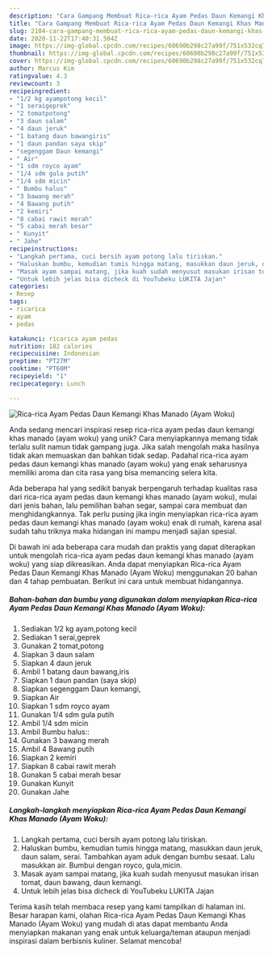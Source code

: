 ```yaml
---
description: "Cara Gampang Membuat Rica-rica Ayam Pedas Daun Kemangi Khas Manado (Ayam Woku), Menggugah Selera"
title: "Cara Gampang Membuat Rica-rica Ayam Pedas Daun Kemangi Khas Manado (Ayam Woku), Menggugah Selera"
slug: 2104-cara-gampang-membuat-rica-rica-ayam-pedas-daun-kemangi-khas-manado-ayam-woku-menggugah-selera
date: 2020-11-22T17:40:31.504Z
image: https://img-global.cpcdn.com/recipes/60690b298c27a99f/751x532cq70/rica-rica-ayam-pedas-daun-kemangi-khas-manado-ayam-woku-foto-resep-utama.jpg
thumbnail: https://img-global.cpcdn.com/recipes/60690b298c27a99f/751x532cq70/rica-rica-ayam-pedas-daun-kemangi-khas-manado-ayam-woku-foto-resep-utama.jpg
cover: https://img-global.cpcdn.com/recipes/60690b298c27a99f/751x532cq70/rica-rica-ayam-pedas-daun-kemangi-khas-manado-ayam-woku-foto-resep-utama.jpg
author: Marcus Kim
ratingvalue: 4.3
reviewcount: 3
recipeingredient:
- "1/2 kg ayampotong kecil"
- "1 seraigeprek"
- "2 tomatpotong"
- "3 daun salam"
- "4 daun jeruk"
- "1 batang daun bawangiris"
- "1 daun pandan saya skip"
- "segenggam Daun kemangi"
- " Air"
- "1 sdm royco ayam"
- "1/4 sdm gula putih"
- "1/4 sdm micin"
- " Bumbu halus"
- "3 bawang merah"
- "4 Bawang putih"
- "2 kemiri"
- "8 cabai rawit merah"
- "5 cabai merah besar"
- " Kunyit"
- " Jahe"
recipeinstructions:
- "Langkah pertama, cuci bersih ayam potong lalu tiriskan."
- "Haluskan bumbu, kemudian tumis hingga matang, masukkan daun jeruk, daun salam, serai. Tambahkan ayam aduk dengan bumbu sesaat. Lalu masukkan air. Bumbui dengan royco, gula,micin."
- "Masak ayam sampai matang, jika kuah sudah menyusut masukan irisan tomat, daun bawang, daun kemangi."
- "Untuk lebih jelas bisa dicheck di YouTubeku LUKITA Jajan"
categories:
- Resep
tags:
- ricarica
- ayam
- pedas

katakunci: ricarica ayam pedas 
nutrition: 182 calories
recipecuisine: Indonesian
preptime: "PT27M"
cooktime: "PT60M"
recipeyield: "1"
recipecategory: Lunch

---
```



![Rica-rica Ayam Pedas Daun Kemangi Khas Manado (Ayam Woku)](https://img-global.cpcdn.com/recipes/60690b298c27a99f/751x532cq70/rica-rica-ayam-pedas-daun-kemangi-khas-manado-ayam-woku-foto-resep-utama.jpg)

Anda sedang mencari inspirasi resep rica-rica ayam pedas daun kemangi khas manado (ayam woku) yang unik? Cara menyiapkannya memang tidak terlalu sulit namun tidak gampang juga. Jika salah mengolah maka hasilnya tidak akan memuaskan dan bahkan tidak sedap. Padahal rica-rica ayam pedas daun kemangi khas manado (ayam woku) yang enak seharusnya memiliki aroma dan cita rasa yang bisa memancing selera kita.

Ada beberapa hal yang sedikit banyak berpengaruh terhadap kualitas rasa dari rica-rica ayam pedas daun kemangi khas manado (ayam woku), mulai dari jenis bahan, lalu pemilihan bahan segar, sampai cara membuat dan menghidangkannya. Tak perlu pusing jika ingin menyiapkan rica-rica ayam pedas daun kemangi khas manado (ayam woku) enak di rumah, karena asal sudah tahu triknya maka hidangan ini mampu menjadi sajian spesial.




Di bawah ini ada beberapa cara mudah dan praktis yang dapat diterapkan untuk mengolah rica-rica ayam pedas daun kemangi khas manado (ayam woku) yang siap dikreasikan. Anda dapat menyiapkan Rica-rica Ayam Pedas Daun Kemangi Khas Manado (Ayam Woku) menggunakan 20 bahan dan 4 tahap pembuatan. Berikut ini cara untuk membuat hidangannya.

<!--inarticleads1-->

##### Bahan-bahan dan bumbu yang digunakan dalam menyiapkan Rica-rica Ayam Pedas Daun Kemangi Khas Manado (Ayam Woku):

1. Sediakan 1/2 kg ayam,potong kecil
1. Sediakan 1 serai,geprek
1. Gunakan 2 tomat,potong
1. Siapkan 3 daun salam
1. Siapkan 4 daun jeruk
1. Ambil 1 batang daun bawang,iris
1. Siapkan 1 daun pandan (saya skip)
1. Siapkan segenggam Daun kemangi,
1. Siapkan  Air
1. Siapkan 1 sdm royco ayam
1. Gunakan 1/4 sdm gula putih
1. Ambil 1/4 sdm micin
1. Ambil  Bumbu halus::
1. Gunakan 3 bawang merah
1. Ambil 4 Bawang putih
1. Siapkan 2 kemiri
1. Siapkan 8 cabai rawit merah
1. Gunakan 5 cabai merah besar
1. Gunakan  Kunyit
1. Gunakan  Jahe




<!--inarticleads2-->

##### Langkah-langkah menyiapkan Rica-rica Ayam Pedas Daun Kemangi Khas Manado (Ayam Woku):

1. Langkah pertama, cuci bersih ayam potong lalu tiriskan.
1. Haluskan bumbu, kemudian tumis hingga matang, masukkan daun jeruk, daun salam, serai. Tambahkan ayam aduk dengan bumbu sesaat. Lalu masukkan air. Bumbui dengan royco, gula,micin.
1. Masak ayam sampai matang, jika kuah sudah menyusut masukan irisan tomat, daun bawang, daun kemangi.
1. Untuk lebih jelas bisa dicheck di YouTubeku LUKITA Jajan




Terima kasih telah membaca resep yang kami tampilkan di halaman ini. Besar harapan kami, olahan Rica-rica Ayam Pedas Daun Kemangi Khas Manado (Ayam Woku) yang mudah di atas dapat membantu Anda menyiapkan makanan yang enak untuk keluarga/teman ataupun menjadi inspirasi dalam berbisnis kuliner. Selamat mencoba!
